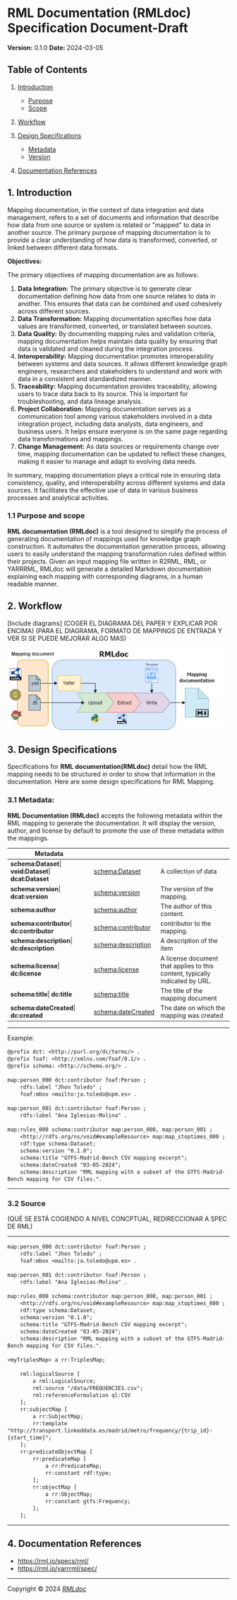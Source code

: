 # RML Documentation (RMLdoc) Specification Document-Draft
**Version:** 0.1.0
**Date:** 2024-03-05

## Table of Contents

1. [Introduction](#1-introduction)
   - [Purpose](#purpose)
   - [Scope](#scope)
2. [Workflow](#workflow)
5. [Design Specifications](#design-specifications)
   
   - [Metadata](#metadata)
   - [Version](#version)

4. [Documentation References](#documentation-references)

## 1. Introduction

Mapping documentation, in the context of data integration and data management, refers to a set of documents and information that describe how data from one source or system is related or "mapped" to data in another source. The primary purpose of mapping documentation is to provide a clear understanding of how data is transformed, converted, or linked between different data formats.

**Objectives:**

The primary objectives of mapping documentation are as follows:

1. **Data Integration:** The primary objective is to generate clear documentation defining how data from one source relates to data in another. This ensures that data can be combined and used cohesively across different sources.
2. **Data Transformation:** Mapping documentation specifies how data values are transformed, converted, or translated between sources. 
3. **Data Quality:** By documenting mapping rules and validation criteria, mapping documentation helps maintain data quality by ensuring that data is validated and cleaned during the integration process.
4. **Interoperability:** Mapping documentation promotes interoperability between systems and data sources. It allows different knowledge graph engineers, researchers and stakeholders to understand and work with data in a consistent and standardized manner.
5. **Traceability:** Mapping documentation provides traceability, allowing users to trace data back to its source. This is important for troubleshooting, and data lineage analysis.
7. **Project Collaboration:** Mapping documentation serves as a communication tool among various stakeholders involved in a data integration project, including data analysts, data engineers, and business users. It helps ensure everyone is on the same page regarding data transformations and mappings.
8. **Change Management:** As data sources or requirements change over time, mapping documentation can be updated to reflect these changes, making it easier to manage and adapt to evolving data needs.

In summary, mapping documentation plays a critical role in ensuring data consistency, quality, and interoperability across different systems and data sources. It facilitates the effective use of data in various business processes and analytical activities.

### 1.1 Purpose and scope

**RML documentation (RMLdoc)** is a tool designed to simplify the process of generating documentation of mappings used for knowledge graph construction. It automates the documentation generation process, allowing users to easily understand the mapping transformation rules defined within their projects. Given an input mapping file written in R2RML, RML, or YARRRML, RMLdoc will generate a detailed Markdown documentation explaining each mapping with corresponding diagrams, in a human readable manner.


## 2. Workflow
[Include diagrams]
(COGER EL DIAGRAMA DEL PAPER Y EXPLICAR POR ENCIMA)
(PARA EL DIAGRAMA, FORMATO DE MAPPINGS DE ENTRADA Y VER SI SE PUEDE MEJORAR ALGO MAS)





![](\images\rmldoc-workflow.png)



## 3. Design Specifications

Specifications for **RML documentation(RMLdoc)** detail how the RML mapping needs to be structured in order to show that information in the documentation. Here are some design specifications for RML Mapping.

### 3.1 Metadata: 

**RML Documentation (RMLdoc)** accepts the following metadata within the RML mapping to generate the documentation. It will display the version, author, and license by default to promote the use of these metadata within the mappings.

| Metadata |  |  |
| -------------- | -------------- | -------------- |
| **schema:Dataset**\| **void:Dataset**\| **dcat:Dataset** | [schema:Dataset](https://schema.org/Dataset) | A collection of data |
| **schema:version**\| **dcat:version** | [schema:version](https://schema.org/version) | The version of the mapping. |
| **schema:author** | [schema:author](https://schema.org/author) | The author of this content. |
| **schema:contributor**\| **dc:contributor** | [schema:contributor](https://schema.org/contributor) | contributor to the mapping. |
| **schema:description**\| **dc:description** | [schema:description](https://schema.org/description) | A description of the item |
| **schema:license**\| **dc:license** | [schema:license](https://schema.org/license) | A license document that applies to this content, typically indicated by URL. |
| **schema:title**\| **dc:title** | [schema:title](https://schema.org/title) | The title of the mapping document |
| **schema:dateCreated**\| **dc:created** | [schema:dateCreated](https://schema.org/dateCreated) | The date on which the mapping was created |



---

Example:

```turtle
@prefix dct: <http://purl.org/dc/terms/> .
@prefix foaf: <http://xmlns.com/foaf/0.1/> .
@prefix schema: <http://schema.org/> .

map:person_000 dct:contributor foaf:Person ;
	rdfs:label "Jhon Toledo" ;
	foaf:mbox <mailto:ja.toledo@upm.es> .

map:person_001 dct:contributor foaf:Person ;
	rdfs:label "Ana Iglesias-Molina" .

map:rules_000 schema:contributor map:person_000, map:person_001 ;
	<http://rdfs.org/ns/void#exampleResource> map:map_stoptimes_000 ;
	rdf:type schema:Dataset;
    schema:version "0.1.0";
    schema:title "GTFS-Madrid-Bench CSV mapping excerpt";
    schema:dateCreated "03-05-2024";
    schema:description "RML mapping with a subset of the GTFS-Madrid-Bench mapping for CSV files.".
```

---



### 3.2 Source

(QUÉ SE ESTÁ COGIENDO A NIVEL CONCPTUAL, REDIRECCIONAR A SPEC DE RML)

---


```turtle
map:person_000 dct:contributor foaf:Person ;
	rdfs:label "Jhon Toledo" ;
	foaf:mbox <mailto:ja.toledo@upm.es> .

map:person_001 dct:contributor foaf:Person ;
	rdfs:label "Ana Iglesias-Molina" .

map:rules_000 schema:contributor map:person_000, map:person_001 ;
	<http://rdfs.org/ns/void#exampleResource> map:map_stoptimes_000 ;
	rdf:type schema:Dataset;
    schema:version "0.1.0";
    schema:title "GTFS-Madrid-Bench CSV mapping excerpt";
    schema:dateCreated "03-05-2024";
    schema:description "RML mapping with a subset of the GTFS-Madrid-Bench mapping for CSV files.".

<myTriplesMap> a rr:TriplesMap;

	rml:logicalSource [
		a rml:LogicalSource;
		rml:source "/data/FREQUENCIES.csv";
		rml:referenceFormulation ql:CSV
	];
	rr:subjectMap [
		a rr:SubjectMap;
		rr:template "http://transport.linkeddata.es/madrid/metro/frequency/{trip_id}-{start_time}";
	];
	rr:predicateObjectMap [
		rr:predicateMap [
			a rr:PredicateMap;
			rr:constant rdf:type;
		];
		rr:objectMap [
			a rr:ObjectMap;
			rr:constant gtfs:Frequency;
		];
	];
```


---

## 4. Documentation References
* https://rml.io/specs/rml/
* https://rml.io/yarrrml/spec/

----------------------------

Copyright © 2024 *[RMLdoc](https://github.com/oeg-upm/rmldoc)*
